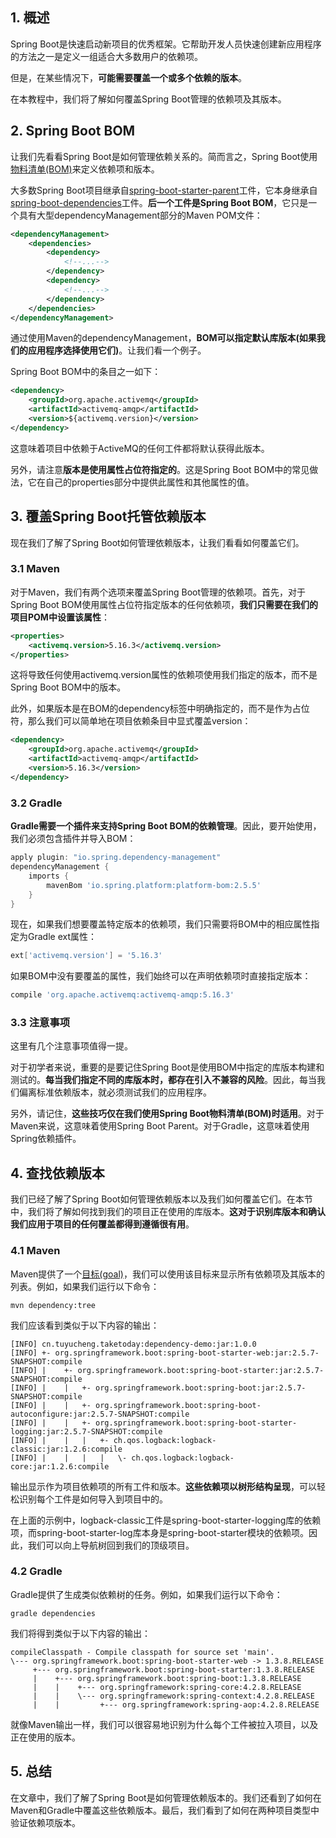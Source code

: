 ## 1. 概述

Spring Boot是快速启动新项目的优秀框架。它帮助开发人员快速创建新应用程序的方法之一是定义一组适合大多数用户的依赖项。

但是，在某些情况下，**可能需要覆盖一个或多个依赖的版本**。

在本教程中，我们将了解如何覆盖Spring Boot管理的依赖项及其版本。

## 2. Spring Boot BOM

让我们先看看Spring Boot是如何管理依赖关系的。简而言之，Spring Boot使用[物料清单(BOM)](https://www.baeldung.com/spring-maven-bom)来定义依赖项和版本。

大多数Spring Boot项目继承自[spring-boot-starter-parent](https://central.sonatype.com/artifact/org.springframework.boot/spring-boot-starter-parent/3.0.5)工件，它本身继承自[spring-boot-dependencies](https://central.sonatype.com/artifact/org.springframework.boot/spring-boot-dependencies/3.0.5)工件。**后一个工件是Spring Boot BOM**，它只是一个具有大型dependencyManagement部分的Maven POM文件：

```xml
<dependencyManagement>
    <dependencies>
        <dependency>
            <!--...-->
        </dependency>
        <dependency>
            <!--...-->
        </dependency>
    </dependencies>
</dependencyManagement>
```

通过使用Maven的dependencyManagement，**BOM可以指定默认库版本(如果我们的应用程序选择使用它们)**。让我们看一个例子。

Spring Boot BOM中的条目之一如下：

```xml
<dependency>
    <groupId>org.apache.activemq</groupId>
    <artifactId>activemq-amqp</artifactId>
    <version>${activemq.version}</version>
</dependency>
```

这意味着项目中依赖于ActiveMQ的任何工件都将默认获得此版本。

另外，请注意**版本是使用属性占位符指定的**。这是Spring Boot BOM中的常见做法，它在自己的properties部分中提供此属性和其他属性的值。

## 3. 覆盖Spring Boot托管依赖版本

现在我们了解了Spring Boot如何管理依赖版本，让我们看看如何覆盖它们。

### 3.1 Maven

对于Maven，我们有两个选项来覆盖Spring Boot管理的依赖项。首先，对于Spring Boot BOM使用属性占位符指定版本的任何依赖项，**我们只需要在我们的项目POM中设置该属性**：

```xml
<properties>
    <activemq.version>5.16.3</activemq.version>
</properties>
```

这将导致任何使用activemq.version属性的依赖项使用我们指定的版本，而不是Spring Boot BOM中的版本。

此外，如果版本是在BOM的dependency标签中明确指定的，而不是作为占位符，那么我们可以简单地在项目依赖条目中显式覆盖version：

```xml
<dependency>
    <groupId>org.apache.activemq</groupId>
    <artifactId>activemq-amqp</artifactId>
    <version>5.16.3</version>
</dependency>
```

### 3.2 Gradle

**Gradle需要一个插件来支持Spring Boot BOM的依赖管理**。因此，要开始使用，我们必须包含插件并导入BOM：

```groovy
apply plugin: "io.spring.dependency-management"
dependencyManagement {
    imports {
        mavenBom 'io.spring.platform:platform-bom:2.5.5'
    }
}
```

现在，如果我们想要覆盖特定版本的依赖项，我们只需要将BOM中的相应属性指定为Gradle ext属性：

```groovy
ext['activemq.version'] = '5.16.3'
```

如果BOM中没有要覆盖的属性，我们始终可以在声明依赖项时直接指定版本：

```groovy
compile 'org.apache.activemq:activemq-amqp:5.16.3'
```

### 3.3 注意事项

这里有几个注意事项值得一提。

对于初学者来说，重要的是要记住Spring Boot是使用BOM中指定的库版本构建和测试的。**每当我们指定不同的库版本时，都存在引入不兼容的风险**。因此，每当我们偏离标准依赖版本，就必须测试我们的应用程序。

另外，请记住，**这些技巧仅在我们使用Spring Boot物料清单(BOM)时适用**。对于Maven来说，这意味着使用Spring Boot Parent。对于Gradle，这意味着使用Spring依赖插件。

## 4. 查找依赖版本

我们已经了解了Spring Boot如何管理依赖版本以及我们如何覆盖它们。在本节中，我们将了解如何找到我们的项目正在使用的库版本。**这对于识别库版本和确认我们应用于项目的任何覆盖都得到遵循很有用**。 

### 4.1 Maven

Maven提供了一个[目标(goal)](https://www.baeldung.com/maven-goals-phases)，我们可以使用该目标来显示所有依赖项及其版本的列表。例如，如果我们运行以下命令：

```shell
mvn dependency:tree
```

我们应该看到类似于以下内容的输出：

```shell
[INFO] cn.tuyucheng.taketoday:dependency-demo:jar:1.0.0
[INFO] +- org.springframework.boot:spring-boot-starter-web:jar:2.5.7-SNAPSHOT:compile
[INFO] |    +- org.springframework.boot:spring-boot-starter:jar:2.5.7-SNAPSHOT:compile
[INFO] |    |   +- org.springframework.boot:spring-boot:jar:2.5.7-SNAPSHOT:compile
[INFO] |    |   +- org.springframework.boot:spring-boot-autoconfigure:jar:2.5.7-SNAPSHOT:compile
[INFO] |    |   +- org.springframework.boot:spring-boot-starter-logging:jar:2.5.7-SNAPSHOT:compile
[INFO] |    |   |   +- ch.qos.logback:logback-classic:jar:1.2.6:compile
[INFO] |    |   |   |   \- ch.qos.logback:logback-core:jar:1.2.6:compile
```

输出显示作为项目依赖项的所有工件和版本。**这些依赖项以树形结构呈现**，可以轻松识别每个工件是如何导入到项目中的。

在上面的示例中，logback-classic工件是spring-boot-starter-logging库的依赖项，而spring-boot-starter-log库本身是spring-boot-starter模块的依赖项。因此，我们可以向上导航树回到我们的顶级项目。

### 4.2 Gradle

Gradle提供了生成类似依赖树的任务。例如，如果我们运行以下命令：

```shell
gradle dependencies
```

我们将得到类似于以下内容的输出：

```shell
compileClasspath - Compile classpath for source set 'main'.
\--- org.springframework.boot:spring-boot-starter-web -> 1.3.8.RELEASE
     +--- org.springframework.boot:spring-boot-starter:1.3.8.RELEASE
     |    +--- org.springframework.boot:spring-boot:1.3.8.RELEASE
     |    |    +--- org.springframework:spring-core:4.2.8.RELEASE
     |    |    \--- org.springframework:spring-context:4.2.8.RELEASE
     |    |         +--- org.springframework:spring-aop:4.2.8.RELEASE
```

就像Maven输出一样，我们可以很容易地识别为什么每个工件被拉入项目，以及正在使用的版本。

## 5. 总结

在文章中，我们了解了Spring Boot是如何管理依赖版本的。我们还看到了如何在Maven和Gradle中覆盖这些依赖版本。最后，我们看到了如何在两种项目类型中验证依赖项版本。
